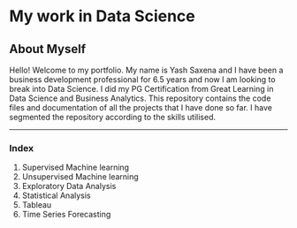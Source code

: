 # My work in Data Science

## About Myself
Hello! Welcome to my portfolio. My name is Yash Saxena and I have been a business development professional for 6.5 years and now I am looking to 
break into Data Science. I did my PG Certification from Great Learning in Data Science and Business Analytics. This repository contains the code files and documentation of all the projects that I have done so far. I have segmented the repository according to the skills utilised.

---

### **Index**
1. Supervised Machine learning
2. Unsupervised Machine learning
3. Exploratory Data Analysis
4. Statistical Analysis
5. Tableau
6. Time Series Forecasting

